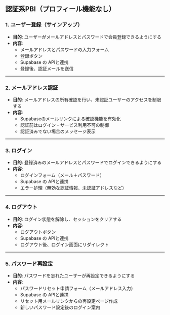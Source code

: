 
## 認証系PBI（プロフィール機能なし）

### 1. ユーザー登録（サインアップ）

- **目的**: ユーザーがメールアドレスとパスワードで会員登録できるようにする
- **内容**:
    - メールアドレスとパスワードの入力フォーム
    - 登録ボタン
    - Supabase の APIと連携
    - 登録後、認証メールを送信

---

### 2. メールアドレス認証

- **目的**: メールアドレスの所有確認を行い、未認証ユーザーのアクセスを制限する
- **内容**:
    - Supabaseのメールリンクによる確認機能を有効化
    - 認証前はログイン・サービス利用不可の制御
    - 認証済みでない場合のメッセージ表示

---

### 3. ログイン

- **目的**: 登録済みのメールアドレスとパスワードでログインできるようにする
- **内容**:
    - ログインフォーム（メール＋パスワード）
    - Supabase の APIと連携
    - エラー処理（無効な認証情報、未認証アドレスなど）

---

### 4. ログアウト

- **目的**: ログイン状態を解除し、セッションをクリアする
- **内容**:
    - ログアウトボタン
    - Supabase の APIと連携
    - ログアウト後、ログイン画面にリダイレクト

---

### 5. パスワード再設定

- **目的**: パスワードを忘れたユーザーが再設定できるようにする
- **内容**:
    - パスワードリセット申請フォーム（メールアドレス入力）
    - Supabase の APIと連携
    - リセット用メールリンクからの再設定ページ作成
    - 新しいパスワード設定後のログイン案内
